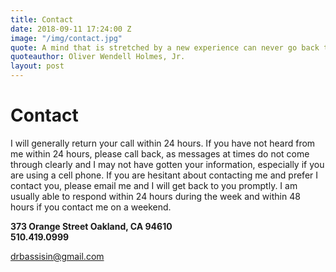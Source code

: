 ```yaml
---
title: Contact
date: 2018-09-11 17:24:00 Z
image: "/img/contact.jpg"
quote: A mind that is stretched by a new experience can never go back to its old dimensions.
quoteauthor: Oliver Wendell Holmes, Jr.
layout: post
---
```


# Contact

I will generally return your call within 24 hours. If you have not heard from me within 24 hours, please call back, as messages at times do not come through clearly and I may not have gotten your information, especially if you are using a cell phone. If you are hesitant about contacting me and prefer I contact you, please email me and I will get back to you promptly. I am usually able to respond within 24 hours during the week and within 48 hours if you contact me on a weekend.

**373 Orange Street
Oakland, CA 94610**\
**510.419.0999**

[drbassisin@gmail.com](drbassisin@gmail.com)